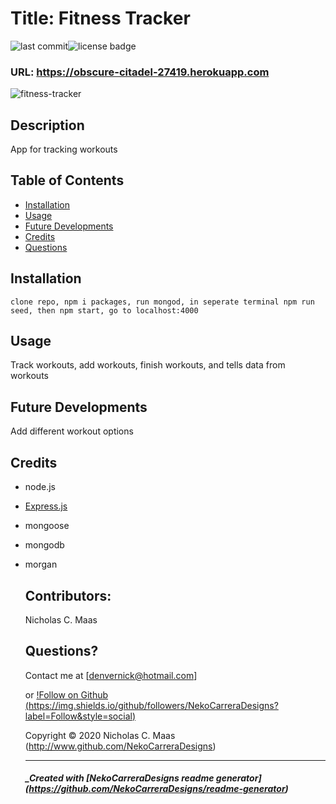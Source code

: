 # Title: Fitness Tracker

![last commit](https://img.shields.io/github/last-commit/NekoCarreraDesigns/fitness-tracker?style=flat-square)![license badge](https://img.shields.io/github/license/NekoCarreraDesigns/fitness-tracker?style=flat-square)

### URL: https://obscure-citadel-27419.herokuapp.com

![fitness-tracker](public/assets/FitnessTracker2.png)

## Description

App for tracking workouts

## Table of Contents

- [Installation](#installation)
- [Usage](#usage)
- [Future Developments](#futureDevelopments)
- [Credits](#credits)
- [Questions](#questions)

## Installation

`clone repo, npm i packages, run mongod, in seperate terminal npm run seed, then npm start, go to localhost:4000`

## Usage

Track workouts, add workouts, finish workouts, and tells data from workouts

## Future Developments

Add different workout options

## Credits

- node.js

- [Express.js](https://www.npmjs.com/package/express)

- mongoose

- mongodb

- morgan

  ## Contributors:

  Nicholas C. Maas

  ## Questions?

  Contact me at [denvernick@hotmail.com]

  or [!Follow on Github (https://img.shields.io/github/followers/NekoCarreraDesigns?label=Follow&style=social)](http://www.github.com/NekoCarreraDesigns)

  Copyright © 2020 Nicholas C. Maas (http://www.github.com/NekoCarreraDesigns)

  ***

  ##### \_Created with [NekoCarreraDesigns readme generator] (https://github.com/NekoCarreraDesigns/readme-generator)
